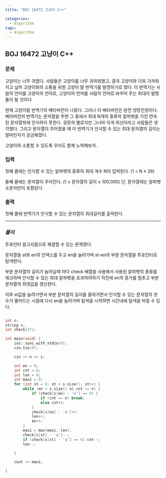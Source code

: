 ```yaml
---
title: "BOJ 16472 고냥이 C++"

categories:
  - Algorithm
tags:
  - Algorithm
---
```


## BOJ 16472 고냥이 C++

### 문제

고양이는 너무 귀엽다. 사람들은 고양이를 너무 귀여워했고, 결국 고양이와 더욱 가까워지고 싶어 고양이와의 소통을 위한 고양이 말 번역기를 발명하기로 했다. 이 번역기는 사람의 언어를 고양이의 언어로, 고양이의 언어를 사람의 언어로 바꾸어 주는 희대의 발명품이 될 것이다.

현재 고양이말 번역기의 베타버전이 나왔다. 그러나 이 베타버전은 완전 엉망진창이다. 베타버전의 번역기는 문자열을 주면 그 중에서 최대 N개의 종류의 알파벳을 가진 연속된 문자열밖에 인식하지 못한다. 굉장히 별로지만 그나마 이게 최선이라고 사람들은 생각했다. 그리고 문자열이 주어졌을 때 이 번역기가 인식할 수 있는 최대 문자열의 길이는 얼마인지가 궁금해졌다.

고양이와 소통할 수 있도록 우리도 함께 노력해보자.

### 입력

첫째 줄에는 인식할 수 있는 알파벳의 종류의 최대 개수 N이 입력된다. (1 < N ≤ 26)

둘째 줄에는 문자열이 주어진다. (1 ≤ 문자열의 길이 ≤ 100,000) 단, 문자열에는 알파벳 소문자만이 포함된다.

### 출력

첫째 줄에 번역기가 인식할 수 있는 문자열의 최대길이를 출력한다.

---

### _풀이_

투포인터 알고리즘으로 해결할 수 있는 문제였다.

문자열을 st와 en의 인덱스를 두고 en을 늘려가며 st-en의 부분 문자열을 투포인터로 탐색한다.

부분 문자열의 길이가 늘어날때 마다 check 배열을 사용해서 사용된 알파벳의 종류를 체크하며 인식할 수 있는 최대 알파벳을 초과하려하기 직전에 en의 증가를 멈추고 부분 문자열의 최댓값을 갱신한다.

이후 st값을 늘려가면서 부분 문자열의 길이를 줄여가면서 인식할 수 있는 문자열의 갯수가 줄어드는 시점에 다시 en을 늘려가며 탐색을 시작하면 시간내에 탐색을 마칠 수 있다.

```c++

int n;
string s;
int check[27];

int main(void) {
    ios::sync_with_stdio(0);
    cin.tie(0);

    cin >> n >> s;

    int en = 0;
    int cnt = 0;
    int len = 0;
    int maxi = 0;
    for (int st = 0; st < s.size(); st++) {
        while (en < s.size() && cnt <= n) {
            if (check[s[en] - 'a'] == 0) {
                if (cnt == n) break;
                else cnt++;
            }
            check[s[en] - 'a']++;
            len++;
            en++;
        }
        maxi = max(maxi, len);
        check[s[st] - 'a']--;
        if (check[s[st] - 'a'] == 0) cnt--;
        len--;

    }

    cout << maxi;

}

```
